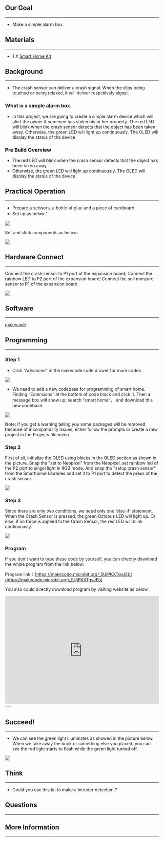 ## Our Goal
---

- Make a simple alarm box.

## Materials
---

- 1 X [Smart Home Kit](https://www.elecfreaks.com/estore/elecfreaks-micro-bit-smart-home-kit-with-micro-bit-board.html)


## Background
---

- The crash sensor can deliver a crash signal. When the clips being touched or being relaxed, it will deliver respetiively signal.


### What is a simple alarm box.

- In this project, we are going to create a simple alarm device which will alert the owner if someone has stolen his or her property. The red LED will blink when the crash sensor detects that the object has been taken away. Otherwise, the green LED will light up continuously. The OLED will display the status of the device.


### Pre Build Overview

- The red LED will blink when the crash sensor detects that the object has been taken away. 
- Otherwise, the green LED will light up continuously. The OLED will display the status of the device.



## Practical Operation

---

- Prepare a scissors, a bottle of glue and a piece of cardboard.
- Set up as below：

![](https://i.imgur.com/w7D8Dw4.jpg)

Set and stick components as below:

![](https://i.imgur.com/CjEr1qT.jpg)


## Hardware Connect
---
Connect the crash sensor to P1 port of the expansion board;
Connect the rainbow LED to P2 port of the expansion board;
Connect the soil moisture sensor to P1 of the expansion board.

![](https://i.imgur.com/7ifVFg1.jpg)

## Software
---
[makecode](https://makecode.microbit.org/#)
 

## Programming
---
### Step 1

- Click "Advanced" in the makecode code drawer for more codes.

![](https://i.imgur.com/2qCyzQ7.png)

- We need to add a new codebase for programming of smart home. Finding “Extensions” at the bottom of code block and click it. Then a message box will show up, search “smart home"， and download this new codebase.

![](https://i.imgur.com/OY706rv.png)

Note: If you get a warning telling you some packages will be removed because of incompatibility issues, either follow the prompts or create a new project in the Projects file menu.

### Step 2

First of all, initialize the OLED using blocks in the OLED section as shown in the picture.
Snap the "set to Neopixel" from the Neopixel, set rainbow led of the P2 port to singel light in RGB mode.
And snap the "setup crash sensor" from the Smarthome Libraries and set it to P1 port to detect the press of the crash sensor.

![](https://i.imgur.com/IYbClB8.png)

### Step 3

Since there are only two conditions, we need only one ‘else-if’ statement. When the Crash Sensor is pressed, the green Octopus LED will light up. Or else, if no force is applied to the Crash Sensor, the red LED will blink continuously.


![](https://i.imgur.com/5cKcESh.png)



### Program

If you don't want to type these code by yourself, you can directly download the whole program from the link below:

Program link：[https://makecode.microbit.org/_5UjPKXTgvJEb](https://makecode.microbit.org/_5UjPKXTgvJEb)

You also could directly download program by visiting website as below:

<div style="position:relative;height:0;padding-bottom:70%;overflow:hidden;"><iframe style="position:absolute;top:0;left:0;width:100%;height:100%;" src="https://makecode.microbit.org/#pub:_5UjPKXTgvJEb" frameborder="0" sandbox="allow-popups allow-forms allow-scripts allow-same-origin"></iframe></div>  
---

## Succeed!
---

- We can see the green light illuminates as showed in the picture below. When we take away the book or something else you placed, you can see the red light starts to flash while the green light turned off.

![](https://i.imgur.com/gUJKXeu.gif)

## Think
---

- Could you use this kit to make a intruder detection ?

## Questions
---


## More Information   
---

